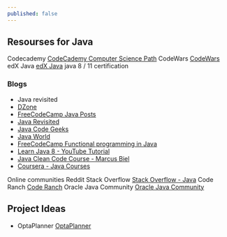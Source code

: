 ```yaml
---
published: false
---
```

## Resourses for Java


Codecademy [CodeCademy Computer Science Path](https://www.codecademy.com/learn/paths/computer-science)
CodeWars [CodeWars](https://www.codewars.com/)
edX Java [edX Java](https://www.edx.org/learn/java)
java 8 / 11 certification


### Blogs
- Java revisited
- [DZone](https://dzone.com/)
- [FreeCodeCamp Java Posts](https://www.freecodecamp.org/news/tag/java/)
- [Java Revisited](https://javarevisited.blogspot.com/)
- [Java Code Geeks](https://www.javacodegeeks.com/)
- [Java World](https://www.javaworld.com/)
- [FreeCodeCamp Functional programming in Java](https://www.freecodecamp.org/news/functional-programming-in-java-course/)
- [Learn Java 8 - YouTube Tutorial](https://www.youtube.com/watch?v=grEKMHGYyns)
- [Java Clean Code Course - Marcus Biel](https://marcus-biel.com/clean-code-courses/) 
- [Coursera - Java Courses](https://www.coursera.org/courses?query=java)

Online communities
Reddit
Stack Overflow [Stack Overflow - Java](https://stackoverflow.com/questions/tagged/java)
Code Ranch [Code Ranch](https://coderanch.com/c/java)
Oracle Java Community [Oracle Java Community](https://www.oracle.com/technetwork/java/community/index.html)

## Project Ideas
- OptaPlanner [OptaPlanner](https://www.optaplanner.org/)
